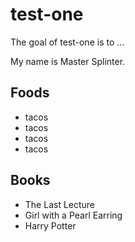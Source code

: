 # test-one

The goal of test-one is to ...


My name is Master Splinter.


## Foods

- tacos
- tacos
- tacos
- tacos

## Books

- The Last Lecture
- Girl with a Pearl Earring
- Harry Potter
